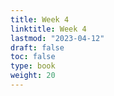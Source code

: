 ```yaml
---
title: Week 4 
linktitle: Week 4
lastmod: "2023-04-12"
draft: false  
toc: false  
type: book  
weight: 20
---
```



<!--

Day 10 Slides ({{% staticref "stat220/Day10.pdf" "newtab" %}}pdf{{% /staticref %}}/{{% staticref "stat220/Day10.html" "newtab" %}}html{{% /staticref %}})

Day 11 Slides ({{% staticref "stat220/Day11.pdf" "newtab" %}}pdf{{% /staticref %}}/{{% staticref "stat220/Day11.html" "newtab" %}}html{{% /staticref %}})

-->



